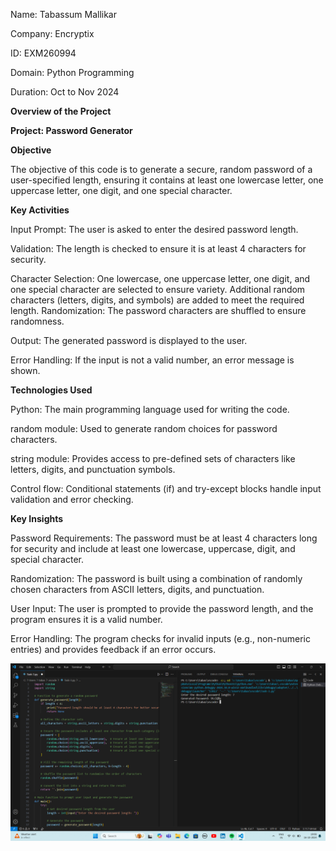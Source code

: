 Name: Tabassum Mallikar

Company: Encryptix

ID: EXM260994

Domain: Python Programming

Duration: Oct to Nov 2024

**Overview of the Project**

**Project: Password Generator**

**Objective**

The objective of this code is to generate a secure, random password of a user-specified length, ensuring it contains at least one lowercase letter, one uppercase letter, one digit, and one special character.

**Key Activities**

Input Prompt: The user is asked to enter the desired password length.

Validation: The length is checked to ensure it is at least 4 characters for security.

Character Selection:
One lowercase, one uppercase letter, one digit, and one special character are selected to ensure variety.
Additional random characters (letters, digits, and symbols) are added to meet the required length.
Randomization: The password characters are shuffled to ensure randomness.

Output: The generated password is displayed to the user.

Error Handling: If the input is not a valid number, an error message is shown.

**Technologies Used**

Python: The main programming language used for writing the code.

random module: Used to generate random choices for password characters.

string module: Provides access to pre-defined sets of characters like letters, digits, and punctuation symbols.

Control flow: Conditional statements (if) and try-except blocks handle input validation and error checking.

**Key Insights**

Password Requirements: The password must be at least 4 characters long for security and include at least one lowercase, uppercase, digit, and special character.

Randomization: The password is built using a combination of randomly chosen characters from ASCII letters, digits, and punctuation.

User Input: The user is prompted to provide the password length, and the program ensures it is a valid number.

Error Handling: The program checks for invalid inputs (e.g., non-numeric entries) and provides feedback if an error occurs.









![image alt](https://github.com/tabassummallikar/Encryptix-Task3/blob/9cb6cc48d99dc285f1e4cb8f71b6483c6bc4715c/Screenshot%20(9).png)
